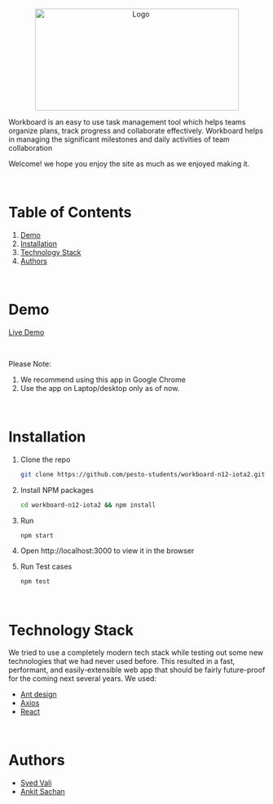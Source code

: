 <!-- PROJECT LOGO -->
<br />
<p align="center">
    <img src="https://ik.imagekit.io/e0eu93qtsue/wb_TRHbAyOoa.png?ik-sdk-version=javascript-1.4.3&updatedAt=1648719482537" alt="Logo" width="400" height="200" >
</p>
Workboard is an easy to use task management tool which helps teams organize plans, track progress and collaborate effectively.
Workboard helps in managing the significant milestones and daily activities of team collaboration

Welcome! we hope you enjoy the site as much as we enjoyed making it.
 
  
<!-- TABLE OF CONTENTS -->
<br/>

# Table of Contents

1. [Demo](#demo)
2. [Installation](#installation)
3. [Technology Stack](#technology-stack)
4. [Authors](#authors)

<br/>

# Demo

[Live Demo](https://workboard-5e843.web.app/)

<br/>

Please Note:

1. We recommend using this app in Google Chrome
2. Use the app on Laptop/desktop only as of now.


<br/>

# Installation

1. Clone the repo
    ```sh
    git clone https://github.com/pesto-students/workboard-n12-iota2.git workboard
    ```
2. Install NPM packages
    ```sh
    cd workboard-n12-iota2 && npm install
    ```
3. Run
    ```sh
    npm start
    ```
4. Open http://localhost:3000 to view it in the browser

5. Run Test cases
    ```sh
    npm test
    ```
<br/>

# Technology Stack

We tried to use a completely modern tech stack while testing out some new technologies that we had never used before. This resulted in a fast, performant, and easily-extensible web app that should be fairly future-proof for the coming next several years. We used:

- [Ant design](https://ant.design/)
- [Axios](https://axios-http.com/docs/intro)
- [React](https://reactjs.org/)

<br/>

# Authors

- [Syed Vali](https://github.com/syedvali98)
- [Ankit Sachan](https://github.com/is-it-me)

<br/>
